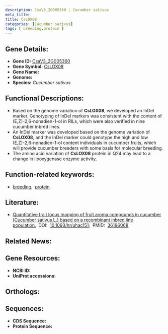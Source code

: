 ```yaml
---
description: CsaV3_2G005360 ; Cucumber sativus
meta_title:
title: CsLOX08
categories: [Cucumber sativus]
tags: [ breeding,protein ]
---
```


## Gene Details:
- **Gene ID:** [CsaV3_2G005360]()
- **Gene Symbol:** <u>CsLOX08</u>
- **Gene Name:** 
- **Genome:** []()
- **Species:** *Cucumber sativus*

## Functional Descriptions:
   - Based on the genome variation of **CsLOX08**, we developed an InDel marker. Genotyping of InDel markers was consistent with the content of (E,Z)-2,6-nonadien-1-ol in RILs, which were also verified in nine cucumber inbred lines.
   - An InDel marker was developed based on the genome variation of **CsLOX08**, and the InDel marker could genotype the high and low (E,Z)-2,6-nonadien-1-ol content individuals in cucumber fruits, which will provide cucumber breeders with some basis for molecular breeding.
   - The amino acid variation of **CsLOX08** protein in Q24 may lead to a change in lipoxygenase enzyme activity.

## Function-related keywords:
   - [breeding](/tags/breeding/),&nbsp;&nbsp;[protein](/tags/protein/)

## Literature:
   - [Quantitative trait locus mapping of fruit aroma compounds in cucumber (Cucumber sativus L.) based on a recombinant inbred line population.](https://doi.org/10.1093/hr/uhac151)&nbsp;&nbsp;DOI:&nbsp;&nbsp;[10.1093/hr/uhac151](https://doi.org/10.1093/hr/uhac151);&nbsp;&nbsp;PMID:&nbsp;&nbsp;[36196068](https://pubmed.ncbi.nlm.nih.gov/36196068/)

## Related News:

## Gene Resources:
- **NCBI ID:**  [](https://www.ncbi.nlm.nih.gov/gene/?term=)
- **UniProt accessions:**  [](https://www.uniprot.org/uniprotkb//entry)

## Orthologs:

## Sequences:
- **CDS Sequence:**
- **Protein Sequence:**

